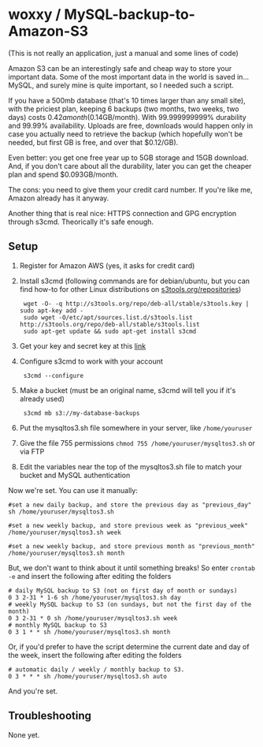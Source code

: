 woxxy / MySQL-backup-to-Amazon-S3
=================================

(This is not really an application, just a manual and some lines of code)

Amazon S3 can be an interestingly safe and cheap way to store your important data. Some of the most important data in the world is saved in... MySQL, and surely mine is quite important, so I needed such a script.

If you have a 500mb database (that's 10 times larger than any small site), with the priciest plan, keeping 6 backups (two months, two weeks, two days) costs $0.42 a month ($0.14GB/month). With 99.999999999% durability and 99.99% availability. Uploads are free, downloads would happen only in case you actually need to retrieve the backup (which hopefully won't be needed, but first GB is free, and over that $0.12/GB).

Even better: you get one free year up to 5GB storage and 15GB download. And, if you don't care about all the durability, later you can get the cheaper plan and spend $0.093GB/month.

The cons: you need to give them your credit card number. If you're like me, Amazon already has it anyway.

Another thing that is real nice: HTTPS connection and GPG encryption through s3cmd. Theorically it's safe enough.

Setup
-----
1. Register for Amazon AWS (yes, it asks for credit card)
2. Install s3cmd (following commands are for debian/ubuntu, but you can find how-to for other Linux distributions on [s3tools.org/repositories](http://s3tools.org/repositories))

		wget -O- -q http://s3tools.org/repo/deb-all/stable/s3tools.key | sudo apt-key add -
		sudo wget -O/etc/apt/sources.list.d/s3tools.list http://s3tools.org/repo/deb-all/stable/s3tools.list
		sudo apt-get update && sudo apt-get install s3cmd
	
3. Get your key and secret key at this [link](https://aws-portal.amazon.com/gp/aws/developer/account/index.html?ie=UTF8&action=access-key)
4. Configure s3cmd to work with your account

		s3cmd --configure

5. Make a bucket (must be an original name, s3cmd will tell you if it's already used)

		s3cmd mb s3://my-database-backups
	
6. Put the mysqltos3.sh file somewhere in your server, like `/home/youruser`
7. Give the file 755 permissions `chmod 755 /home/youruser/mysqltos3.sh` or via FTP
8. Edit the variables near the top of the mysqltos3.sh file to match your bucket and MySQL authentication

Now we're set. You can use it manually:

	#set a new daily backup, and store the previous day as "previous_day"
	sh /home/youruser/mysqltos3.sh
	
	#set a new weekly backup, and store previous week as "previous_week"
	/home/youruser/mysqltos3.sh week
	
	#set a new weekly backup, and store previous month as "previous_month"
	/home/youruser/mysqltos3.sh month
	
But, we don't want to think about it until something breaks! So enter `crontab -e` and insert the following after editing the folders

	# daily MySQL backup to S3 (not on first day of month or sundays)
	0 3 2-31 * 1-6 sh /home/youruser/mysqltos3.sh day
	# weekly MySQL backup to S3 (on sundays, but not the first day of the month)
	0 3 2-31 * 0 sh /home/youruser/mysqltos3.sh week
	# monthly MySQL backup to S3
	0 3 1 * * sh /home/youruser/mysqltos3.sh month

Or, if you'd prefer to have the script determine the current date and day of the week, insert the following after editing the folders

	# automatic daily / weekly / monthly backup to S3.
	0 3 * * * sh /home/youruser/mysqltos3.sh auto

And you're set.


Troubleshooting
---------------

None yet.
